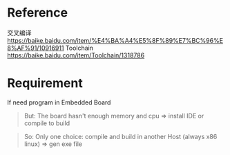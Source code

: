 # Reference
交叉编译  https://baike.baidu.com/item/%E4%BA%A4%E5%8F%89%E7%BC%96%E8%AF%91/10916911
Toolchain https://baike.baidu.com/item/Toolchain/1318786

# Requirement
If need program in Embedded Board

> But:
The board hasn't enough memory and cpu => install IDE or compile to build

> So:
Only one choice: compile and build in another Host (always x86 linux) => gen exe file

